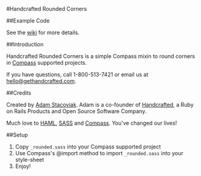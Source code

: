 #Handcrafted Rounded Corners

##Example Code

See the [wiki](http://wiki.github.com/handcrafted/handcrafted-rounded-corners) for more details.

##Introduction

Handcrafted Rounded Corners is a simple Compass mixin to round corners in [Compass](http://compass-style.org/) supported projects.

If you have questions, call 1-800-513-7421 or email us at [hello@gethandcrafted.com](mailto:hello@gethandcrafted.com).

##Credits

Created by [Adam Stacoviak](http://www.adamstacoviak.com/ "Adam Stacoviak | Freelance Ruby on Rails Front-end Developer"). Adam is a co-founder of [Handcrafted](http://gethandcrafted.com/ "Handcrafted &ndash; Ruby on Rails Products and Open Source Software"), a Ruby on Rails Products and Open Source Software Company.

Much love to [HAML](http://haml-lang.com/), [SASS](http://sass-lang.com/) and [Compass](http://compass-style.org/). You've changed our lives!

##Setup

1. Copy `_rounded.sass` into your Compass supported project
2. Use Compass's @import method to import `_rounded.sass` into your style-sheet
3. Enjoy!
